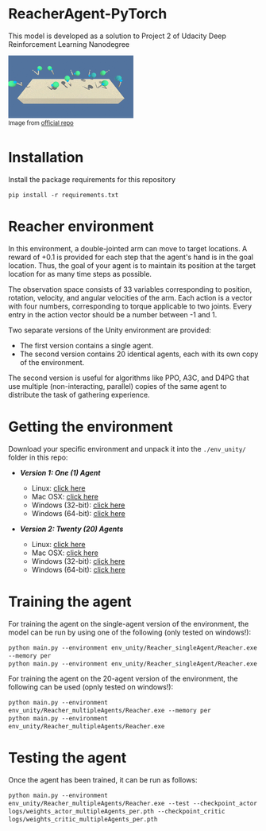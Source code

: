 # ReacherAgent-PyTorch
This model is developed as a solution to Project 2 of Udacity Deep Reinforcement Learning Nanodegree

<img src="logs/trained_agent.gif" width="50%" /><br />
<sup>Image from <a href="https://github.com/udacity/deep-reinforcement-learning/tree/master/p2_continuous-control">official repo</a></sup>

# Installation
Install the package requirements for this repository
```
pip install -r requirements.txt
```

# Reacher environment
In this environment, a double-jointed arm can move to target locations. A reward of +0.1 is provided for each step that the agent's hand is in the goal location. Thus, the goal of your agent is to maintain its position at the target location for as many time steps as possible.

The observation space consists of 33 variables corresponding to position, rotation, velocity, and angular velocities of the arm. Each action is a vector with four numbers, corresponding to torque applicable to two joints. Every entry in the action vector should be a number between -1 and 1.

Two separate versions of the Unity environment are provided:

* The first version contains a single agent.
* The second version contains 20 identical agents, each with its own copy of the environment.

The second version is useful for algorithms like PPO, A3C, and D4PG that use multiple (non-interacting, parallel) copies of the same agent to distribute the task of gathering experience.

# Getting the environment
Download your specific environment and unpack it into the `./env_unity/` folder in this repo:

- **_Version 1: One (1) Agent_**
    - Linux: [click here](https://s3-us-west-1.amazonaws.com/udacity-drlnd/P2/Reacher/one_agent/Reacher_Linux.zip)
    - Mac OSX: [click here](https://s3-us-west-1.amazonaws.com/udacity-drlnd/P2/Reacher/one_agent/Reacher.app.zip)
    - Windows (32-bit): [click here](https://s3-us-west-1.amazonaws.com/udacity-drlnd/P2/Reacher/one_agent/Reacher_Windows_x86.zip)
    - Windows (64-bit): [click here](https://s3-us-west-1.amazonaws.com/udacity-drlnd/P2/Reacher/one_agent/Reacher_Windows_x86_64.zip)

- **_Version 2: Twenty (20) Agents_**
    - Linux: [click here](https://s3-us-west-1.amazonaws.com/udacity-drlnd/P2/Reacher/Reacher_Linux.zip)
    - Mac OSX: [click here](https://s3-us-west-1.amazonaws.com/udacity-drlnd/P2/Reacher/Reacher.app.zip)
    - Windows (32-bit): [click here](https://s3-us-west-1.amazonaws.com/udacity-drlnd/P2/Reacher/Reacher_Windows_x86.zip)
    - Windows (64-bit): [click here](https://s3-us-west-1.amazonaws.com/udacity-drlnd/P2/Reacher/Reacher_Windows_x86_64.zip)

# Training the agent
For training the agent on the single-agent version of the environment, the model can be run by using one of the following (only tested on windows!):
```
python main.py --environment env_unity/Reacher_singleAgent/Reacher.exe --memory per
python main.py --environment env_unity/Reacher_singleAgent/Reacher.exe
```

For training the agent on the 20-agent version of the environment, the following can be used (opnly tested on windows!):
```
python main.py --environment env_unity/Reacher_multipleAgents/Reacher.exe --memory per
python main.py --environment env_unity/Reacher_multipleAgents/Reacher.exe
```

# Testing the agent
Once the agent has been trained, it can be run as follows:
```
python main.py --environment env_unity/Reacher_multipleAgents/Reacher.exe --test --checkpoint_actor logs/weights_actor_multipleAgents_per.pth --checkpoint_critic logs/weights_critic_multipleAgents_per.pth
```